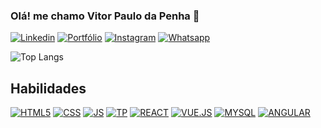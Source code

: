 
### Olá! me chamo Vitor Paulo da Penha 👋

[![Linkedin](https://img.shields.io/badge/LinkedIn-0077B5?style=for-the-badge&logo=linkedin&logoColor=white)](www.linkedin.com/in/vitor-paulo-da-penha)
[![Portfólio](https://img.shields.io/badge/linktree-39E09B?style=for-the-badge&logo=linktree&logoColor=white)](https://vitorpaulo-dapenha.github.io/PortfolioVit/)
[![Instagram](https://img.shields.io/badge/Instagram-E4405F?style=for-the-badge&logo=instagram&logoColor=white
)](https://www.instagram.com/vitorpaulo_027?igsh=dWU3Zjl5YTk2a3cx&utm_source=qr)
[![Whatsapp](https://img.shields.io/badge/WhatsApp-25D366?style=for-the-badge&logo=whatsapp&logoColor=white)](https://api.whatsapp.com/send/?phone=27992296187&text&type=phone_number&app_absent=0)

![Top Langs](https://github-readme-stats.vercel.app/api/top-langs/?username=vitorpaulo-dapenha&hide_progress=true)


## Habilidades 
[![HTML5](https://img.shields.io/badge/HTML5-E34F26?style=for-the-badge&logo=html5&logoColor=white
)]()
[![CSS](https://img.shields.io/badge/CSS-239120?&style=for-the-badge&logo=css3&logoColor=white
)]()
[![JS](https://img.shields.io/badge/JavaScript-323330?style=for-the-badge&logo=javascript&logoColor=F7DF1E
)]()
[![TP](https://img.shields.io/badge/TypeScript-007ACC?style=for-the-badge&logo=typescript&logoColor=white
)]()
[![REACT](https://img.shields.io/badge/React-20232A?style=for-the-badge&logo=react&logoColor=61DAFB)]()
[![VUE.JS](https://img.shields.io/badge/Vue.js-35495E?style=for-the-badge&logo=vue.js&logoColor=4FC08D)]()
[![MYSQL](https://img.shields.io/badge/MySQL-00000F?style=for-the-badge&logo=mysql&logoColor=white)]()
[![ANGULAR](https://img.shields.io/badge/Angular-DD0031?style=for-the-badge&logo=angular&logoColor=white)]()
